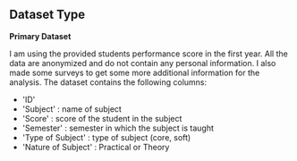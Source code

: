 ## Dataset Type

**Primary Dataset**

I am using the provided students performance score in the first year. All the data are anonymized and do not contain any personal information. I also made some surveys to get some more additional information for the analysis. The dataset contains the following columns:

- 'ID'
- 'Subject' : name of subject
- 'Score' : score of the student in the subject
- 'Semester' : semester in which the subject is taught
- 'Type of Subject' : type of subject (core, soft)
- 'Nature of Subject' : Practical or Theory
